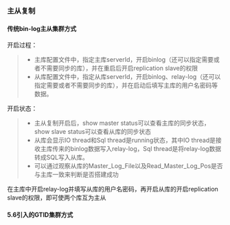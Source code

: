 ### 主从复制
#### 传统bin-log主从集群方式
开启过程： 
>- 主库配置文件中，指定主库serverId，开启binlog（还可以指定需要或者不需要同步的库），并在重启后开启replication slave的权限
>- 从库配置文件中，指定从库serverId，开启binlog、relay-log（还可以指定需要或者不需要同步的库），并在启动后填写主库的用户名密码等数据。

开启状态：
>- 主从复制开启后，show master status可以查看主库的同步状态，show slave status可以查看从库的同步状态
>- 从库会显示IO thread和Sql thread是running状态，其中IO thread是接收主库传来的binlog数据写入relay-log，Sql thread是将relay-log数据转成SQL写入从库。
>- 可以通过观察从库的Master_Log_File以及Read_Master_Log_Pos是否与主库一致来判断是否搭建成功

在主库中开启relay-log并填写从库的用户名密码，再开启从库的开启replication slave的权限，即可使两个库互为主从
#### 5.6引入的GTID集群方式
